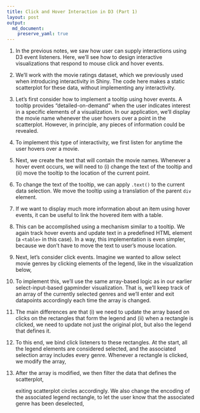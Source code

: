 ```yaml
---
title: Click and Hover Interaction in D3 (Part 1)
layout: post
output:
  md_document:
    preserve_yaml: true
---
```


1. In the previous notes, we saw how user can supply interactions using D3 event
listeners. Here, we’ll see how to design interactive visualizations that respond
to mouse click and hover events.
2. We’ll work with the movie ratings dataset, which we previously used when
introducing interactivity in Shiny. The code here makes a static scatterplot for
these data, without implementing any interactivity.
3.  Let’s first consider how to implement a tooltip using hover events. A
tooltip provides “detailed-on-demand” when the user indicates interest in a
specific elements of a visualization. In our application, we’ll display the
movie name whenever the user hovers over a point in the scatterplot. However, in
principle, any pieces of information could be revealed.
4. To implement this type of interactivity, we first listen for anytime the user
hovers over a movie.
5. Next, we create the text that will contain the movie names. Whenever a hover
event occurs, we will need to (i) change the text of the tooltip and (ii) move
the tooltip to the location of the current point.
6. To change the text of the tooltip, we can apply `.text()` to the current data
selection. We move the tooltip using a translation of the parent `div` element.
7. If we want to display much more information about an item using hover events,
it can be useful to link the hovered item with a table.
8. This can be accomplished using a mechanism similar to a tooltip. We again
track hover events and update text in a predefined HTML element (a `<table>` in
this case). In a way, this implementation is even simpler, because we don’t have
to move the text to user’s mouse location.
9. Next, let’s consider click events. Imagine we wanted to allow select movie
genres by clicking elements of the legend, like in the visualization below,
10. To implement this, we’ll use the same array-based logic as in our earlier
select-input-based gapminder visualization. That is, we’ll keep track of an
array of the currently selected genres and we’ll enter and exit datapoints
accordingly each time the array is changed.
11. The main differences are that (i) we need to update the array based on
clicks on the rectangles that form the legend and (ii) when a rectangle is
clicked, we need to update not just the original plot, but also the legend that
defines it.
12. To this end, we bind click listeners to these rectangles. At the start, all
the legend elements are considered selected, and the associated selection array
includes every genre. Whenever a rectangle is clicked, we modify the array,
13. After the array is modified, we then filter the data that defines the
scatterplot,

	exiting scatterplot circles accordingly. We also change the encoding of the
	associated legend rectangle, to let the user know that the associated genre
	has been deselected,

